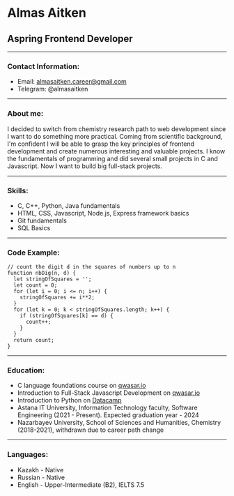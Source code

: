 # Almas Aitken
## Aspring Frontend Developer
---
### Contact Information:
* Email: almasaitken.career@gmail.com
* Telegram: @almasaitken
---
### About me: 
I decided to switch from chemistry research path to web development since I want to do something more practical. Coming from scientific background, I'm confident I will be able to grasp the key principles of frontend development and create numerous interesting and valuable projects. I know the fundamentals of programming and did several small projects in C and Javascript. Now I want to build big full-stack projects.

---
### Skills:
* C, C++, Python, Java fundamentals
* HTML, CSS, Javascript, Node.js, Express framework basics
* Git fundamentals
* SQL Basics
---
### Code Example:
```
// count the digit d in the squares of numbers up to n
function nbDig(n, d) {
  let stringOfSquares = '';
  let count = 0;
  for (let i = 0; i <= n; i++) {
    stringOfSquares += i**2;
  }
  for (let k = 0; k < stringOfSquares.length; k++) {
    if (stringOfSquares[k] == d) {
      count++;
    }
  }
  return count;
}
```

--- 
### Education:
* C language foundations course on [qwasar.io](https://drive.google.com/file/d/1erucI8w7h87iAXXxo2jmiWDs7cT2MJJq/view?usp=sharing)
* Introduction to Full-Stack Javascript Development on [qwasar.io](https://drive.google.com/file/d/1D0nIH_nPrkCI7qzGaURh1P6gWGq78VJM/view?usp=sharing)
* Introduction to Python on [Datacamp](https://drive.google.com/file/d/1acAGN9_mANESEIcIyG_lWzl9eT7vhBNr/view?usp=sharing)
* Astana IT University, Information Technology faculty, Software Engineering (2021 - Present). Expected graduation year - 2024
* Nazarbayev University, School of Sciences and Humanities, Chemistry (2018-2021), withdrawn due to career path change
---
### Languages:
* Kazakh - Native
* Russian - Native
* English - Upper-Intermediate (B2), IELTS 7.5